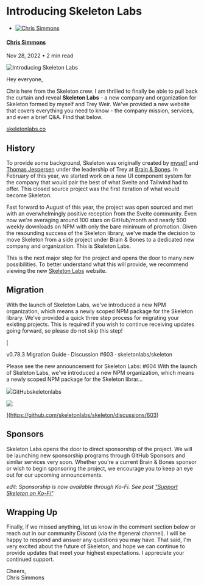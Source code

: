 Introducing Skeleton Labs
=========================

*   [![Chris Simmons](/content/images/size/w100/2022/11/avatar.jpeg)](/author/chris/)

#### [Chris Simmons](/author/chris/)

Nov 28, 2022 • 2 min read

![Introducing Skeleton Labs](/content/images/size/w2000/2022/11/labs-feat.jpg)

Hey everyone,

Chris here from the Skeleton crew. I am thrilled to finally be able to pull back the curtain and reveal **Skeleton Labs** - a new company and organization for Skeleton formed by myself and Trey Weir. We've provided a new website that covers everything you need to know - the company mission, services, and even a brief Q&A. Find that below.

[skeletonlabs.co](https://skeletonlabs.co/)

History
-------

To provide some background, Skeleton was originally created by [myself](https://github.com/endigo9740) and [Thomas Jespersen](https://github.com/thomasbjespersen) under the leadership of Trey at [Brain & Bones](https://www.brainandbonesllc.com/). In February of this year, we started work on a new UI component system for the company that would pair the best of what Svelte and Tailwind had to offer. This closed source project was the first iteration of what would become Skeleton.

Fast forward to August of this year, the project was open sourced and met with an overwhelmingly positive reception from the Svelte community. Even now we're averaging around 100 stars on GitHub/month and nearly 500 weekly downloads on NPM with only the bare minimum of promotion. Given the resounding success of the Skeleton library, we've made the decision to move Skeleton from a side project under Brain & Bones to a dedicated new company and organization. This is Skeleton Labs.

This is the next major step for the project and opens the door to many new possibilities. To better understand what this will provide, we recommend viewing the new [Skeleton Labs](https://skeletonlabs.co/) website.

Migration
---------

With the launch of Skeleton Labs, we've introduced a new NPM organization, which means a newly scoped NPM package for the Skeleton library. We've provided a quick three step process for migrating your existing projects. This is required if you wish to continue receiving updates going forward, so please do not skip this step!

[

v0.78.3 Migration Guide · Discussion #603 · skeletonlabs/skeleton

Please see the new announcement for Skeleton Labs: #604 With the launch of Skeleton Labs, we&#39;ve introduced a new NPM organization, which means a newly scoped NPM package for the Skeleton librar...

![](https://github.com/fluidicon.png)GitHubskeletonlabs

![](https://opengraph.githubassets.com/ab6aaf0587245880681b64045b3b2d8da9cab384e0ccf4696a17b5e570d7b9fd/skeletonlabs/skeleton/discussions/603)

](https://github.com/skeletonlabs/skeleton/discussions/603)

Sponsors
--------

Skeleton Labs opens the door to direct sponsorship of the project. We will be launching new sponsorship programs through GitHub Sponsors and similar services very soon. Whether you're a current Brain & Bones sponsor or wish to begin sponsoring the project, we encourage you to keep an eye out for our upcoming announcements.

_edit: Sponsorship is now available through Ko-Fi. See post ["Support Skeleton on Ko-Fi"](https://skeleton.ghost.io/support-skeleton-on-ko-fi/)_

Wrapping Up
-----------

Finally, if we missed anything, let us know in the comment section below or reach out in our community Discord (via the #general channel). I will be happy to respond and answer any questions you may have. That said, I'm very excited about the future of Skeleton, and hope we can continue to provide updates that meet your highest expectations. I appreciate your continued support.

Cheers,  
Chris Simmons
